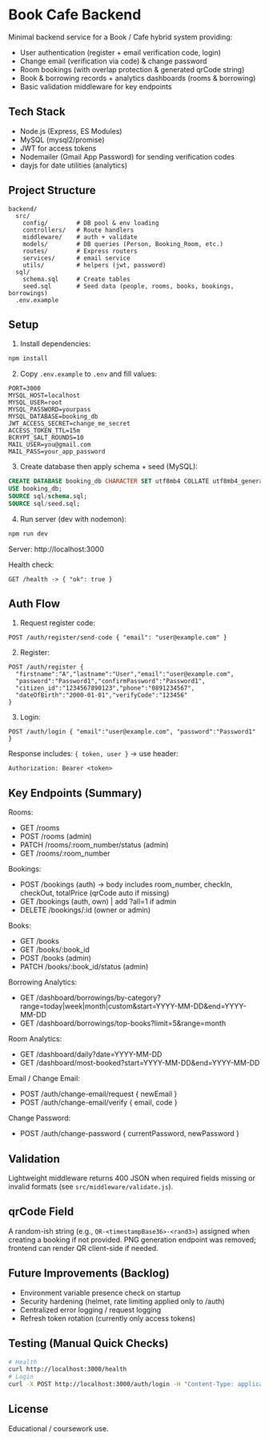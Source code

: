 # Book Cafe Backend

Minimal backend service for a Book / Cafe hybrid system providing:
- User authentication (register + email verification code, login)
- Change email (verification via code) & change password
- Room bookings (with overlap protection & generated qrCode string)
- Book & borrowing records + analytics dashboards (rooms & borrowing)
- Basic validation middleware for key endpoints

## Tech Stack
- Node.js (Express, ES Modules)
- MySQL (mysql2/promise)
- JWT for access tokens
- Nodemailer (Gmail App Password) for sending verification codes
- dayjs for date utilities (analytics)

## Project Structure
```
backend/
  src/
    config/        # DB pool & env loading
    controllers/   # Route handlers
    middleware/    # auth + validate
    models/        # DB queries (Person, Booking_Room, etc.)
    routes/        # Express routers
    services/      # email service
    utils/         # helpers (jwt, password)
  sql/
    schema.sql     # Create tables
    seed.sql       # Seed data (people, rooms, books, bookings, borrowings)
  .env.example
```

## Setup
1. Install dependencies:
```bash
npm install
```
2. Copy `.env.example` to `.env` and fill values:
```
PORT=3000
MYSQL_HOST=localhost
MYSQL_USER=root
MYSQL_PASSWORD=yourpass
MYSQL_DATABASE=booking_db
JWT_ACCESS_SECRET=change_me_secret
ACCESS_TOKEN_TTL=15m
BCRYPT_SALT_ROUNDS=10
MAIL_USER=you@gmail.com
MAIL_PASS=your_app_password
```
3. Create database then apply schema + seed (MySQL):
```sql
CREATE DATABASE booking_db CHARACTER SET utf8mb4 COLLATE utf8mb4_general_ci;
USE booking_db;
SOURCE sql/schema.sql;
SOURCE sql/seed.sql;
```
4. Run server (dev with nodemon):
```bash
npm run dev
```
Server: http://localhost:3000

Health check:
```
GET /health -> { "ok": true }
```

## Auth Flow
1. Request register code:
```
POST /auth/register/send-code { "email": "user@example.com" }
```
2. Register:
```
POST /auth/register {
  "firstname":"A","lastname":"User","email":"user@example.com",
  "password":"Password1","confirmPassword":"Password1",
  "citizen_id":"1234567890123","phone":"0891234567",
  "dateOfBirth":"2000-01-01","verifyCode":"123456"
}
```
3. Login:
```
POST /auth/login { "email":"user@example.com", "password":"Password1" }
```
Response includes: `{ token, user }` -> use header:
```
Authorization: Bearer <token>
```

## Key Endpoints (Summary)
Rooms:
- GET /rooms
- POST /rooms (admin)
- PATCH /rooms/:room_number/status (admin)
- GET /rooms/:room_number

Bookings:
- POST /bookings (auth) -> body includes room_number, checkIn, checkOut, totalPrice (qrCode auto if missing)
- GET /bookings (auth, own) | add ?all=1 if admin
- DELETE /bookings/:id (owner or admin)

Books:
- GET /books
- GET /books/:book_id
- POST /books (admin)
- PATCH /books/:book_id/status (admin)

Borrowing Analytics:
- GET /dashboard/borrowings/by-category?range=today|week|month|custom&start=YYYY-MM-DD&end=YYYY-MM-DD
- GET /dashboard/borrowings/top-books?limit=5&range=month

Room Analytics:
- GET /dashboard/daily?date=YYYY-MM-DD
- GET /dashboard/most-booked?start=YYYY-MM-DD&end=YYYY-MM-DD

Email / Change Email:
- POST /auth/change-email/request { newEmail }
- POST /auth/change-email/verify { email, code }

Change Password:
- POST /auth/change-password { currentPassword, newPassword }

## Validation
Lightweight middleware returns 400 JSON when required fields missing or invalid formats (see `src/middleware/validate.js`).

## qrCode Field
A random-ish string (e.g., `QR-<timestampBase36>-<rand3>`) assigned when creating a booking if not provided. PNG generation endpoint was removed; frontend can render QR client-side if needed.

## Future Improvements (Backlog)
- Environment variable presence check on startup
- Security hardening (helmet, rate limiting applied only to /auth)
- Centralized error logging / request logging
- Refresh token rotation (currently only access tokens)

## Testing (Manual Quick Checks)
```bash
# Health
curl http://localhost:3000/health
# Login
curl -X POST http://localhost:3000/auth/login -H "Content-Type: application/json" -d '{"email":"admin@example.com","password":"AdminPass1"}'
```

## License
Educational / coursework use.
